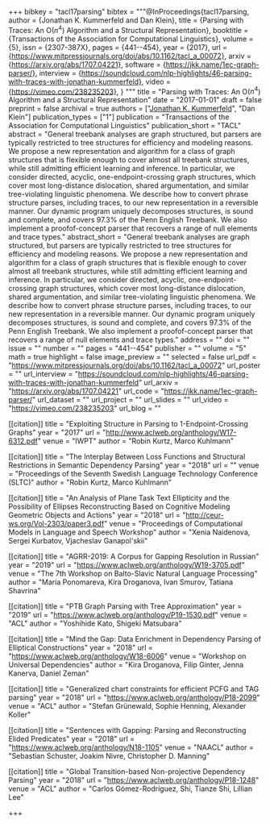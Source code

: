 +++
bibkey = "tacl17parsing"
bibtex = """@InProceedings{tacl17parsing,
  author    = {Jonathan K. Kummerfeld and Dan Klein},
  title     = {Parsing with Traces: An O($n^4$) Algorithm and a Structural Representation},
  booktitle = {Transactions of the Association for Computational Linguistics},
  volume    = {5},
  issn      = {2307-387X},
  pages     = {441--454},
  year      = {2017},
  url       = {https://www.mitpressjournals.org/doi/abs/10.1162/tacl_a_00072},
  arxiv     = {https://arxiv.org/abs/1707.04221},
  software  = {https://jkk.name/1ec-graph-parser/},
  interview = {https://soundcloud.com/nlp-highlights/46-parsing-with-traces-with-jonathan-kummerfeld},
  video     = {https://vimeo.com/238235203},
}
"""
title = "Parsing with Traces: An O($n^4$) Algorithm and a Structural Representation"
date = "2017-01-01"
draft = false
preprint = false
archival = true
authors = ["<span style='text-decoration:underline;'>Jonathan K. Kummerfeld</span>", "Dan Klein"]
publication_types = ["1"]
publication = "Transactions of the Association for Computational Linguistics"
publication_short = "TACL"
abstract = "General treebank analyses are graph structured, but parsers are typically restricted to tree structures for efficiency and modeling reasons.  We propose a new representation and algorithm for a class of graph structures that is flexible enough to cover almost all treebank structures, while still admitting efficient learning and inference. In particular, we consider directed, acyclic, one-endpoint-crossing graph structures, which cover most long-distance dislocation, shared argumentation, and similar tree-violating linguistic phenomena. We describe how to convert phrase structure parses, including traces, to our new representation in a reversible manner. Our dynamic program uniquely decomposes structures, is sound and complete, and covers 97.3% of the Penn English Treebank. We also implement a proofof-concept parser that recovers a range of null elements and trace types."
abstract_short = "General treebank analyses are graph structured, but parsers are typically restricted to tree structures for efficiency and modeling reasons.  We propose a new representation and algorithm for a class of graph structures that is flexible enough to cover almost all treebank structures, while still admitting efficient learning and inference. In particular, we consider directed, acyclic, one-endpoint-crossing graph structures, which cover most long-distance dislocation, shared argumentation, and similar tree-violating linguistic phenomena. We describe how to convert phrase structure parses, including traces, to our new representation in a reversible manner. Our dynamic program uniquely decomposes structures, is sound and complete, and covers 97.3% of the Penn English Treebank. We also implement a proofof-concept parser that recovers a range of null elements and trace types."
address = ""
doi = ""
issue = ""
number = ""
pages = "441--454"
publisher = ""
volume = "5"
math = true
highlight = false
image_preview = ""
selected = false
url_pdf = "https://www.mitpressjournals.org/doi/abs/10.1162/tacl_a_00072"
url_poster = ""
url_interview = "https://soundcloud.com/nlp-highlights/46-parsing-with-traces-with-jonathan-kummerfeld"
url_arxiv = "https://arxiv.org/abs/1707.04221"
url_code = "https://jkk.name/1ec-graph-parser/"
url_dataset = ""
url_project = ""
url_slides = ""
url_video = "https://vimeo.com/238235203"
url_blog = ""

[[citation]]
title = "Exploiting Structure in Parsing to 1-Endpoint-Crossing Graphs"
year = "2017"
url = "http://www.aclweb.org/anthology/W17-6312.pdf"
venue = "IWPT"
author = "Robin Kurtz, Marco Kuhlmann"

[[citation]]
title = "The Interplay Between Loss Functions and Structural Restrictions in Semantic Dependency Parsing"
year = "2018"
url = ""
venue = "Proceedings of the Seventh Swedish Language Technology Conference (SLTC)"
author = "Robin Kurtz, Marco Kuhlmann"

[[citation]]
title = "An Analysis of Plane Task Text Ellipticity and the Possibility of Ellipses Reconstructing Based on Cognitive Modeling Geometric Objects and Actions"
year = "2018"
url = "http://ceur-ws.org/Vol-2303/paper3.pdf"
venue = "Proceedings of Computational Models in Language and Speech Workshop"
author = "Xenia Naidenova, Sergei Kurbatov, Vjacheslav Ganapol'skii"

[[citation]]
title = "AGRR-2019: A Corpus for Gapping Resolution in Russian"
year = "2019"
url = "https://www.aclweb.org/anthology/W19-3705.pdf"
venue = "The 7th Workshop on Balto-Slavic Natural Language Processing"
author = "Maria Ponomareva, Kira Droganova, Ivan Smurov, Tatiana Shavrina"

[[citation]]
title = "PTB Graph Parsing with Tree Approximation"
year = "2019"
url = "https://www.aclweb.org/anthology/P19-1530.pdf"
venue = "ACL"
author = "Yoshihide Kato, Shigeki Matsubara"

[[citation]]
title = "Mind the Gap: Data Enrichment in Dependency Parsing of Elliptical Constructions"
year = "2018"
url = "https://www.aclweb.org/anthology/W18-6006"
venue = "Workshop on Universal Dependencies"
author = "Kira Droganova, Filip Ginter, Jenna Kanerva, Daniel Zeman"

[[citation]]
title = "Generalized chart constraints for efficient PCFG and TAG parsing"
year = "2018"
url = "https://www.aclweb.org/anthology/P18-2099"
venue = "ACL"
author = "Stefan Grünewald, Sophie Henning, Alexander Koller"

[[citation]]
title = "Sentences with Gapping: Parsing and Reconstructing Elided Predicates"
year = "2018"
url = "https://www.aclweb.org/anthology/N18-1105"
venue = "NAACL"
author = "Sebastian Schuster, Joakim Nivre, Christopher D. Manning"

[[citation]]
title = "Global Transition-based Non-projective Dependency Parsing"
year = "2018"
url = "https://www.aclweb.org/anthology/P18-1248"
venue = "ACL"
author = "Carlos G&oacute;mez-Rodr&iacute;guez, Shi, Tianze Shi, Lillian Lee"


+++